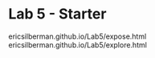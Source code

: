 # Lab 5 - Starter
ericsilberman.github.io/Lab5/expose.html
ericsilberman.github.io/Lab5/explore.html
